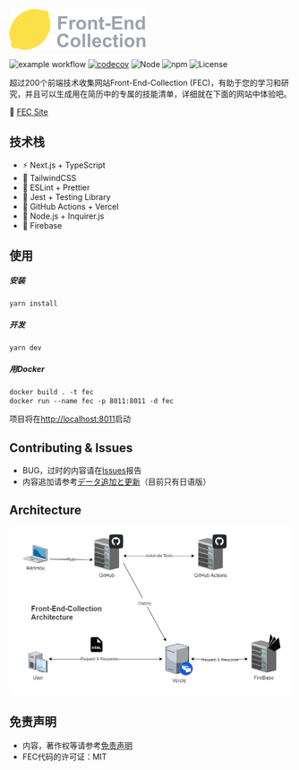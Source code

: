 ![logo](https://raw.githubusercontent.com/kensoz/FEC/main/public/logo.png)



![example workflow](https://github.com/kensoz/FEC/actions/workflows/dispatch.yml/badge.svg)  [![codecov](https://codecov.io/gh/kensoz/FEC/branch/main/graph/badge.svg?token=2THJ19HFZW)](https://codecov.io/gh/kensoz/FEC)  ![Node](https://img.shields.io/badge/Node.js-v18.7.0-fb7185.svg?logo=&style=flat-square)  ![npm](https://img.shields.io/badge/npm-v0.3.0-84CC16.svg?style=flat-square) ![License](https://img.shields.io/badge/License-MIT-0284C7.svg?logo=&style=flat-square)

超过200个前端技术收集网站Front-End-Collection (FEC)，有助于您的学习和研究，并且可以生成用在简历中的专属的技能清单，详细就在下面的网站中体验吧。

🍋 [FEC Site](https://fec-tau.vercel.app/)



## 技术栈

- ⚡️ Next.js + TypeScript
- 🎨 TailwindCSS
- 📑 ESLint + Prettier
- 🔌 Jest + Testing Library
- 🔩 GitHub Actions + Vercel
- 🔗 Node.js + Inquirer.js
- 💽 Firebase



## 使用

##### 安装

```shell
yarn install
```

##### 开发

```shell
yarn dev
```

##### 用Docker

```
docker build . -t fec
docker run --name fec -p 8011:8011 -d fec
```

项目将在[http://localhost:8011](http://localhost:8011)启动



## Contributing & Issues

+ BUG，过时的内容请在[Issues](https://github.com/kensoz/FEC/issues)报告
+ 内容追加请参考[データ追加と更新](https://github.com/kensoz/FEC/blob/main/.github/doc/data.md)（目前只有日语版）



## Architecture

![architecture](https://raw.githubusercontent.com/kensoz/FEC/main/.github/doc/public/architecture.jpg)



## 免责声明

- 内容，著作权等请参考[免责声明](https://github.com/kensoz/FEC/blob/main/.github/doc/disclaimer/zh.md)
- FEC代码的许可证：MIT